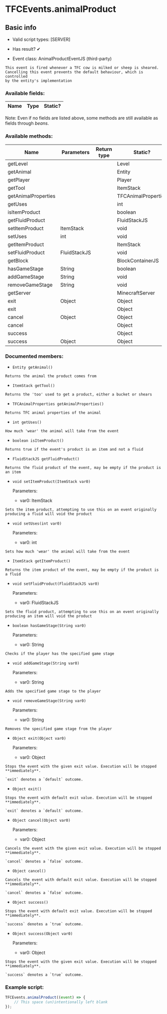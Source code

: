 # TFCEvents.animalProduct

## Basic info

- Valid script types: [SERVER]

- Has result? ✔

- Event class: AnimalProductEventJS (third-party)

```
This event is fired whenever a TFC cow is milked or sheep is sheared.
Cancelling this event prevents the default behaviour, which is controlled
by the entity's implementation
```

### Available fields:

| Name | Type | Static? |
| ---- | ---- | ------- |

Note: Even if no fields are listed above, some methods are still available as fields through *beans*.

### Available methods:

| Name | Parameters | Return type | Static? |
| ---- | ---------- | ----------- | ------- |
| getLevel |  |  | Level | ✘ |
| getAnimal |  |  | Entity | ✘ |
| getPlayer |  |  | Player | ✘ |
| getTool |  |  | ItemStack | ✘ |
| getAnimalProperties |  |  | TFCAnimalProperties | ✘ |
| getUses |  |  | int | ✘ |
| isItemProduct |  |  | boolean | ✘ |
| getFluidProduct |  |  | FluidStackJS | ✘ |
| setItemProduct | ItemStack |  | void | ✘ |
| setUses | int |  | void | ✘ |
| getItemProduct |  |  | ItemStack | ✘ |
| setFluidProduct | FluidStackJS |  | void | ✘ |
| getBlock |  |  | BlockContainerJS | ✘ |
| hasGameStage | String |  | boolean | ✘ |
| addGameStage | String |  | void | ✘ |
| removeGameStage | String |  | void | ✘ |
| getServer |  |  | MinecraftServer | ✘ |
| exit | Object |  | Object | ✘ |
| exit |  |  | Object | ✘ |
| cancel | Object |  | Object | ✘ |
| cancel |  |  | Object | ✘ |
| success |  |  | Object | ✘ |
| success | Object |  | Object | ✘ |


### Documented members:

- `Entity getAnimal()`
```
Returns the animal the product comes from
```

- `ItemStack getTool()`
```
Returns the 'too' used to get a product, either a bucket or shears
```

- `TFCAnimalProperties getAnimalProperties()`
```
Returns TFC animal properties of the animal
```

- `int getUses()`
```
How much 'wear' the animal will take from the event
```

- `boolean isItemProduct()`
```
Returns true if the event's product is an item and not a fluid
```

- `FluidStackJS getFluidProduct()`
```
Returns the fluid product of the event, may be empty if the product is an item
```

- `void setItemProduct(ItemStack var0)`

  Parameters:
  - var0: ItemStack

```
Sets the item product, attempting to use this on an event originally producing a fluid will void the product
```

- `void setUses(int var0)`

  Parameters:
  - var0: int

```
Sets how much 'wear' the animal will take from the event
```

- `ItemStack getItemProduct()`
```
Returns the item product of the event, may be empty if the product is a fluid
```

- `void setFluidProduct(FluidStackJS var0)`

  Parameters:
  - var0: FluidStackJS

```
Sets the fluid product, attempting to use this on an event originally producing an item will void the product
```

- `boolean hasGameStage(String var0)`

  Parameters:
  - var0: String

```
Checks if the player has the specified game stage
```

- `void addGameStage(String var0)`

  Parameters:
  - var0: String

```
Adds the specified game stage to the player
```

- `void removeGameStage(String var0)`

  Parameters:
  - var0: String

```
Removes the specified game stage from the player
```

- `Object exit(Object var0)`

  Parameters:
  - var0: Object

```
Stops the event with the given exit value. Execution will be stopped **immediately**.

`exit` denotes a `default` outcome.
```

- `Object exit()`
```
Stops the event with default exit value. Execution will be stopped **immediately**.

`exit` denotes a `default` outcome.
```

- `Object cancel(Object var0)`

  Parameters:
  - var0: Object

```
Cancels the event with the given exit value. Execution will be stopped **immediately**.

`cancel` denotes a `false` outcome.
```

- `Object cancel()`
```
Cancels the event with default exit value. Execution will be stopped **immediately**.

`cancel` denotes a `false` outcome.
```

- `Object success()`
```
Stops the event with default exit value. Execution will be stopped **immediately**.

`success` denotes a `true` outcome.
```

- `Object success(Object var0)`

  Parameters:
  - var0: Object

```
Stops the event with the given exit value. Execution will be stopped **immediately**.

`success` denotes a `true` outcome.
```



### Example script:

```js
TFCEvents.animalProduct((event) => {
	// This space (un)intentionally left blank
});
```

